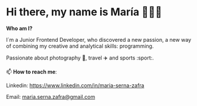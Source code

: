# Hi there, my name is María 👩🏻‍💻

**Who am I?**

I´m a Junior Frontend Developer, who discovered a new passion, a new way of combining my creative and analytical skills: programming. 

Passionate about photography 📸, travel :airplane: and sports :sport:.


📫 **How to reach me**:

Linkedin: https://www.linkedin.com/in/maria-serna-zafra

Email: maria.serna.zafra@gmail.com




